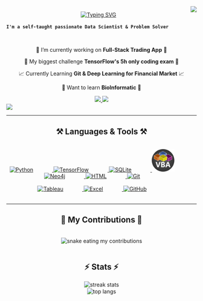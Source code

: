 <img align="right"  src="https://visitor-badge.laobi.icu/badge?page_id=trystan-geoffre.trystan-geoffre"/>


<p align="center">
  <a href="https://git.io/typing-svg"><img src="http://readme-typing-svg.herokuapp.com?font=Fira+Code&duration=4000&pause=000&color=BBF0FF&center=true&random=false&width=500&height=51&lines=Welcome+to+my+GitHub%F0%9F%91%8B+;I'm+Trystan!;" alt="Typing SVG"/></a>
</p>


**`I'm a self-taught passionate Data Scientist & Problem Solver`**

<br/>

<div align="center">
 
 🚀 I’m currently working on **Full-Stack Trading App** 🚀
 
 🌋 My biggest challenge **TensorFlow's 5h only coding exam** 🌋

 📈 Currently Learning **Git & Deep Learning for Financial Market** 📈

 🧬 Want to learn **BioInformatic** 🧬

 </div>
<div align="center"> 
  <a href="mailto:trystan.geoffre@gmail.com">
    <img src="https://img.shields.io/badge/Gmail-333333?style=for-the-badge&logo=gmail&logoColor=white" />
  </a>
  <a href="https://www.linkedin.com/in/trystan-geoffre-03/">
    <img src="https://img.shields.io/badge/LinkedIn-0077B5?style=for-the-badge&logo=linkedin&logoColor=white" />
  </a>
</div>

<a href="https://github.com/.github.io/raw/master/files/">
<img align="center" src="https://img.shields.io/badge/Download%20CV-Trystan%20Geoffre-blue" />
</a>
 </h4>

<br/>

---

<h2 align="center">⚒️ Languages & Tools ⚒️</h2>

<br />

<div align="center">
  <a href="https://www.python.org" target="_blank" rel="noreferrer">
    <img alt="Python" width="60px" style="padding-right:50px;" src="https://cdn.jsdelivr.net/gh/devicons/devicon/icons/python/python-original-wordmark.svg"/>
  </a>
  <a href="https://www.tensorflow.org" target="_blank" rel="noreferrer">
    <img alt="TensorFlow" width="60px" style="padding-right:50px;" src="https://cdn.jsdelivr.net/gh/devicons/devicon/icons/tensorflow/tensorflow-original.svg" />
  </a>
  <a href="https://www.sqlite.org/index.html" target="_blank" rel="noreferrer">
    <img alt="SQLite" width="60px" style="padding-right:50px;" src="https://cdn.jsdelivr.net/gh/devicons/devicon/icons/sqlite/sqlite-original-wordmark.svg" />
  </a>
  <a href="https://learn.microsoft.com/en-us/office/vba/library-reference/concepts/getting-started-with-vba-in-office" target="_blank" rel="noreferrer">
    <img alt="VBA" width="60px" style="padding-right:50px;" src="https://raw.githubusercontent.com/github/explore/71e4a0fc524fd1d7a0d9a940aa6b91f31458a87b/topics/vba/vba.png" />
  </a>
  <a href="https://neo4j.com/?utm_source=google&utm_medium=PaidSearch&utm_campaign=GDB&utm_content=EMEA-X-Conversion-GDB-Text&utm_term=neo4j&gad_source=1&gclid=CjwKCAiAjfyqBhAsEiwA-UdzJEbblz-V1ymowkatmnscjIQsHSodspp_UqBsF5wl1APfRxcHGq_Y7BoCA8MQAvD_BwE" target="_blank" rel="noreferrer">
    <img alt="Neo4j" width="60px" style="padding-right:50px;" src="https://cdn.jsdelivr.net/gh/devicons/devicon/icons/neo4j/neo4j-original-wordmark.svg" />
  </a>
  <a href="https://html.spec.whatwg.org" target="_blank" rel="noreferrer">
    <img alt="HTML" width="60px" style="padding-right:50px;" src="https://cdn.jsdelivr.net/gh/devicons/devicon/icons/html5/html5-original-wordmark.svg" />
  </a>
  <a href="https://git-scm.com" target="_blank" rel="noreferrer">
    <img alt="Git" width="60px" style="padding-right:50px;" src="https://cdn.jsdelivr.net/gh/devicons/devicon/icons/git/git-plain-wordmark.svg" />
  </a>
</div>

<br />

<div align="center">
  <a href="https://www.tableau.com" target="_blank" rel="noreferrer">
    <img alt="Tableau" width="50px" style="padding-right:50px;" src="https://www.selectdistinct.co.uk/wp-content/uploads/2023/03/Tableau-logo-removebg-preview.png" />
  </a>
  <a href="https://www.microsoft.com/en-us/microsoft-365/excel" target="_blank" rel="noreferrer">
    <img alt="Excel" width="50px" style="padding-right:50px;" src="https://upload.wikimedia.org/wikipedia/commons/thumb/3/34/Microsoft_Office_Excel_%282019–present%29.svg/2203px-Microsoft_Office_Excel_%282019–present%29.svg.png" />
  </a>
  <a href="https://github.com" target="_blank" rel="noreferrer">
    <img alt="GitHub" width="50px" style="padding-right:50px;" src="https://cdn.jsdelivr.net/gh/devicons/devicon/icons/github/github-original-wordmark.svg" />
  </a>
</div>
<br />

---
<div align="center">
  <h2>🚧 My Contributions 🚧</h2>
  <br>
  <picture>
  <source media="(prefers-color-scheme: dark)" srcset="https://raw.githubusercontent.com/trystan-geoffre/trystan-geoffre/output/github-contribution-grid-snake-dark.svg">
  <source media="(prefers-color-scheme: light)" srcset="https://raw.githubusercontent.com/trystan-geoffre/trystan-geoffre/output/github-contribution-grid-snake.svg">
  <img alt="snake eating my contributions" src="https://raw.githubusercontent.com/trystan-geoffre/trystan-geoffre/output/github-contribution-grid-snake.svg">
</picture>
  <br/><br/>
</div>

<h2 align="center">⚡ Stats ⚡</h2>
<div align=center>
  <img width=390 src="https://github-readme-streak-stats-salesp07.vercel.app/?user=trystan-geoffre&count_private=true&theme=react&border_radius=10" alt="streak stats"/>
  <br/>
  <img width=325 align="center" src="https://github-readme-stats.vercel.app/api/top-langs/?username=trystan-geoffre&hide=HTML&langs_count=8&layout=compact&theme=react&border_radius=10&size_weight=0.5&count_weight=0.5&exclude_repo=github-readme-stats" alt="top langs" />
</div>

<br/>
